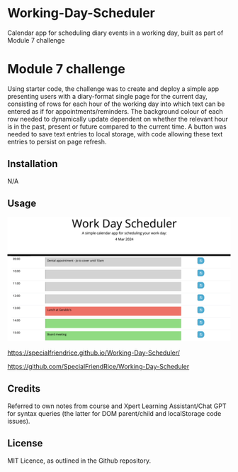 # Working-Day-Scheduler
Calendar app for scheduling diary events in a working day, built as part of Module 7 challenge

# Module 7 challenge

Using starter code, the challenge was to create and deploy a simple app presenting users with a diary-format single page for the current day, consisting of rows for each hour of the working day into which text can be entered as if for appointments/reminders. The background colour of each row needed to dynamically update dependent on whether the relevant hour is in the past, present or future compared to the current time. A button was needed to save text entries to local storage, with code allowing these text entries to persist on page refresh. 

## Installation

N/A

## Usage

![Webpage screenshot of a working day diary with appointments](./assets/images/WorkDaySchedulerScreenshot.png)

https://specialfriendrice.github.io/Working-Day-Scheduler/

https://github.com/SpecialFriendRice/Working-Day-Scheduler

## Credits

Referred to own notes from course and Xpert Learning Assistant/Chat GPT for syntax queries (the latter for DOM parent/child and localStorage code issues). 

## License

MIT Licence, as outlined in the Github repository.